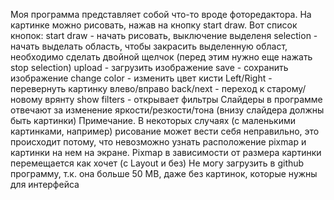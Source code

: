 Моя программа представляет собой что-то вроде фоторедактора. На картинке можно рисовать, нажав на кнопку start draw. 
Вот список кнопок:
 start draw - начать рисовать, выключение выделеня
 selection - начать выделать область, чтобы закрасить выделенную област, необходимо сделать двойной щелчок (перед этим нужно еще нажать stop selection)
 upload - загрузить изображение
 save -  сохранить изображение
 change color - изменить цвет кисти
 Left/Right - перевернуть картинку влево/вправо
 back/next - переход к старому/новому врянту 
 show filters - открывает фильтры
Слайдеры в программе отвечают за изменение яркости/резкости/тона (внизу слайдера должны быть картинки)
Примечание.
 В некоторых случаях (с маленькими картинками, например) рисование может вести себя неправильно, это происходит потому, что невозможно узнать расположение pixmap и картинки на нем на экране. Pixmap в зависимости от размера картинки перемещается как хочет (c Layout и  без)
 Не могу загрузить в github программу, т.к. она больше 50 MB, даже без картинок, которые нужны для интерфейса
